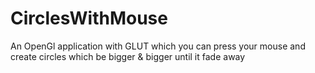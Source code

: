 # CirclesWithMouse
 An OpenGl application with GLUT which you can press your mouse and create circles
which be bigger & bigger until it fade away
